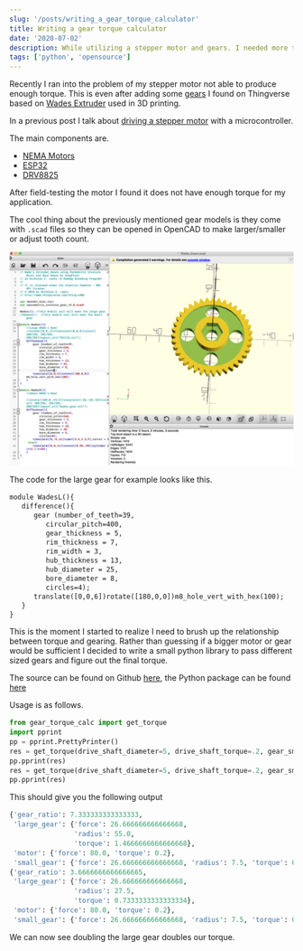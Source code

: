 ```yaml
---
slug: '/posts/writing_a_gear_torque_calculator'
title: Writing a gear torque calculator
date: '2020-07-02'
description: While utilizing a stepper motor and gears. I needed more torque and different sized gears. So I wrote a small gear torque calculator.
tags: ['python', 'opensource']
---
```


Recently I ran into the problem of my stepper motor not able to produce enough torque. This is even after
adding some [gears](https://www.thingiverse.com/thing:4305) I found on Thingverse based on [Wades Extruder](https://reprap.org/wiki/Wade%27s_Geared_Extruder)
used in 3D printing.

In a previous post I talk about [driving a stepper motor](/posts/2020_06_16_driving_stepper_motors_with_microcontroller.md) with a microcontroller.

The main components are.

- [NEMA Motors](https://en.wikipedia.org/wiki/NEMA_stepper_motor)
- [ESP32](https://en.wikipedia.org/wiki/ESP32)
- [DRV8825](https://www.pololu.com/product/2133)

After field-testing the motor I found it does not have enough torque for my application.

The cool thing about the previously mentioned gear models is they come with `.scad` files so they can be opened in OpenCAD
to make larger/smaller or adjust tooth count.

![Viewing the CAD files in OpenCAD](images/2020_07_02_writing_a_gear_torque_calculator/gear_in_opencad.png)

The code for the large gear for example looks like this.

```
module WadesL(){
   difference(){
      gear (number_of_teeth=39,
         circular_pitch=400,
         gear_thickness = 5,
         rim_thickness = 7,
         rim_width = 3,
         hub_thickness = 13,
         hub_diameter = 25,
         bore_diameter = 8,
         circles=4);
      translate([0,0,6])rotate([180,0,0])m8_hole_vert_with_hex(100);
   }
}
```

This is the moment I started to realize I need to brush up the relationship between torque and gearing. Rather than guessing
if a bigger motor or gear would be sufficient I decided to write a small python library to pass different sized gears
and figure out the final torque.

The source can be found on Github [here](https://github.com/ncrmro/gear-torque-calc), the Python package can be found [here](https://pypi.org/project/gear-torque-calc/1.0.0/)

Usage is as follows.

```python
from gear_torque_calc import get_torque
import pprint
pp = pprint.PrettyPrinter()
res = get_torque(drive_shaft_diameter=5, drive_shaft_torque=.2, gear_small_diameter=15, gear_large_diameter=55)
pp.pprint(res)
res = get_torque(drive_shaft_diameter=5, drive_shaft_torque=.2, gear_small_diameter=15, gear_large_diameter=55*2)
pp.pprint(res)
```

This should give you the following output

```python
{'gear_ratio': 7.333333333333333,
 'large_gear': {'force': 26.666666666666668,
                'radius': 55.0,
                'torque': 1.4666666666666668},
 'motor': {'force': 80.0, 'torque': 0.2},
 'small_gear': {'force': 26.666666666666668, 'radius': 7.5, 'torque': 0.2}}
{'gear_ratio': 3.6666666666666665,
 'large_gear': {'force': 26.666666666666668,
                'radius': 27.5,
                'torque': 0.7333333333333334},
 'motor': {'force': 80.0, 'torque': 0.2},
 'small_gear': {'force': 26.666666666666668, 'radius': 7.5, 'torque': 0.2}}
```

We can now see doubling the large gear doubles our torque.
